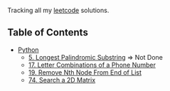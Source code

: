
Tracking all my <a href="https://leetcode.com/problemset/">leetcode</a> solutions. 

## Table of Contents

* [Python](python)
    - [5. Longest Palindromic Substring](python/5.py) => Not Done
    - [17. Letter Combinations of a Phone Number](python/17.py)
    - [19. Remove Nth Node From End of List](python/19.py)
    - [74. Search a 2D Matrix](python/74.py)